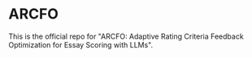 # ARCFO
This is the official repo for "ARCFO: Adaptive Rating Criteria Feedback Optimization for Essay Scoring with LLMs". 
